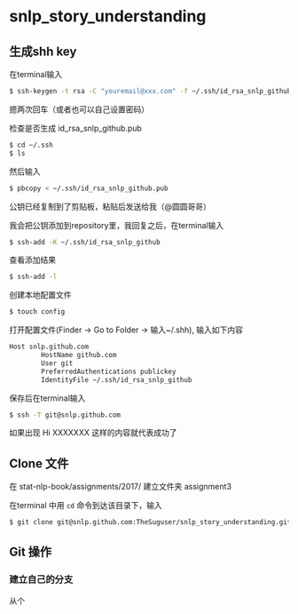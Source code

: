 # snlp_story_understanding

## 生成shh key

在terminal输入

```bash
$ ssh-keygen -t rsa -C "youremail@xxx.com" -f ~/.ssh/id_rsa_snlp_github
```

摁两次回车（或者也可以自己设置密码）

检查是否生成 id_rsa_snlp_github.pub

```bash
$ cd ~/.ssh
$ ls
```

然后输入

```bash
$ pbcopy < ~/.ssh/id_rsa_snlp_github.pub
```

公钥已经复制到了剪贴板，粘贴后发送给我（@圆圆哥哥）

我会把公钥添加到repository里，我回复之后，在terminal输入

```bash
$ ssh-add -K ~/.ssh/id_rsa_snlp_github
```

查看添加结果

```bash
$ ssh-add -l
```

创建本地配置文件

```bash
$ touch config
```

打开配置文件(Finder -> Go to Folder -> 输入~/.shh), 输入如下内容

```bash
Host snlp.github.com
		HostName github.com
		User git
		PreferredAuthentications publickey
		IdentityFile ~/.ssh/id_rsa_snlp_github
```

保存后在terminal输入

```bash
$ ssh -T git@snlp.github.com
```

如果出现 Hi XXXXXXX 这样的内容就代表成功了



## Clone 文件

在 stat-nlp-book/assignments/2017/ 建立文件夹 assignment3

在terminal 中用 ``cd`` 命令到达该目录下，输入

```bash
$ git clone git@snlp.github.com:TheSuguser/snlp_story_understanding.git
```



## Git 操作

### 建立自己的分支

从个



